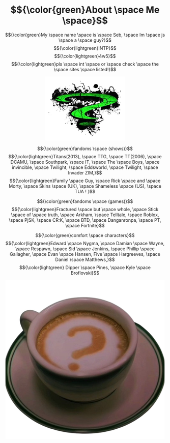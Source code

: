 # $${\color{green}About \space Me \space}$$
 $${\color{green}My \space name \space is \space Seb, \space Im \space js \space a \space guy?}$$
 $${\color{lightgreen}INTP}$$
 $${\color{lightgreen}4w5}$$
 $${\color{lightgreen}pls \space int \space or \space check \space the \space sites \space listed!}$$

<div align="center">
 
![img](images-removebg-preview.png)
</div>

$${\color{green}fandoms \space (shows)}$$
 $${\color{lightgreen}Titans(2013), \space TTG, \space TT(2006), \space DCAMU, \space Southpark, \space IT, \space The \space Boys, \space invincible, \space Twilight, \space Eddsworld, \space Twilight, \space Invader ZIM,}$$
$${\color{lightgreen}Family \space Guy, \space Rick \space and \space Morty, \space Skins \space (UK), \space Shameless \space (US), \space TUA !  }$$
 
  $${\color{green}fandoms \space (games)}$$
   $${\color{lightgreen}Fractured \space but \space whole, \space Stick \space of \space truth, \space Arkham, \space Telltale, \space Roblox, \space PjSK, \space CR:K, \space BTD, \space Danganronpa, \space PT, \space Fortnite}$$

$${\color{green}comfort \space characters}$$
   $${\color{lightgreen}Edward \space Nygma, \space Damian \space Wayne, \space Respawn, \space Sid \space Jenkins, \space Phillip \space Gallagher, \space Evan \space Hansen, Five \space Hargreeves, \space Daniel \space Matthews,}$$
   $${\color{lightgreen} Dipper \space Pines, \space Kyle \space Broflovski}$$

<div align="center">
 
![img2](the_batman-removebg-preview.png)
</div>
